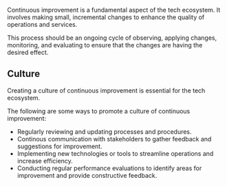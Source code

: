 Continuous improvement is a fundamental aspect of the tech ecosystem. It involves making small, incremental changes to enhance the quality of operations and services.

This process should be an ongoing cycle of observing, applying changes, monitoring, and evaluating to ensure that the changes are having the desired effect.

## Culture
Creating a culture of continuous improvement is essential for the tech ecosystem. 

The following are some ways to promote a culture of continuous improvement:

- Regularly reviewing and updating processes and procedures.
- Continous communication with stakeholders to gather feedback and suggestions for improvement.
- Implementing new technologies or tools to streamline operations and increase efficiency.
- Conducting regular performance evaluations to identify areas for improvement and provide constructive feedback.